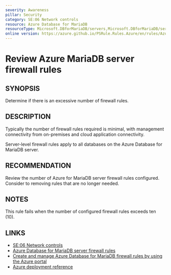 ```yaml
---
severity: Awareness
pillar: Security
category: SE:06 Network controls
resource: Azure Database for MariaDB
resourceType: Microsoft.DBforMariaDB/servers,Microsoft.DBforMariaDB/servers/firewallRules
online version: https://azure.github.io/PSRule.Rules.Azure/en/rules/Azure.MariaDB.FirewallRuleCount/
---
```


# Review Azure MariaDB server firewall rules

## SYNOPSIS

Determine if there is an excessive number of firewall rules.

## DESCRIPTION

Typically the number of firewall rules required is minimal, with management connectivity from on-premises and cloud application connectivity.

Server-level firewall rules apply to all databases on the Azure Database for MariaDB server.

## RECOMMENDATION

Review the number of Azure for MariaDB server firewall rules configured.
Consider to removing rules that are no longer needed.

## NOTES

This rule fails when the number of configured firewall rules exceeds ten (10).

## LINKS

- [SE:06 Network controls](https://learn.microsoft.com/azure/well-architected/security/networking)
- [Azure Database for MariaDB server firewall rules](https://learn.microsoft.com/azure/mariadb/concepts-firewall-rules)
- [Create and manage Azure Database for MariaDB firewall rules by using the Azure portal](https://learn.microsoft.com/azure/mariadb/howto-manage-firewall-portal)
- [Azure deployment reference](https://learn.microsoft.com/azure/templates/microsoft.dbformariadb/servers/firewallrules)
